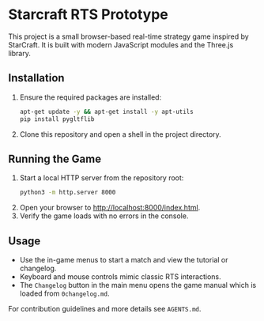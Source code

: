 # Starcraft RTS Prototype

This project is a small browser-based real-time strategy game inspired by StarCraft. It is built with modern JavaScript modules and the Three.js library.

## Installation
1. Ensure the required packages are installed:
   ```bash
   apt-get update -y && apt-get install -y apt-utils
   pip install pygltflib
   ```
2. Clone this repository and open a shell in the project directory.

## Running the Game
1. Start a local HTTP server from the repository root:
   ```bash
   python3 -m http.server 8000
   ```
2. Open your browser to [http://localhost:8000/index.html](http://localhost:8000/index.html).
3. Verify the game loads with no errors in the console.

## Usage
- Use the in-game menus to start a match and view the tutorial or changelog.
- Keyboard and mouse controls mimic classic RTS interactions.
- The `Changelog` button in the main menu opens the game manual which is loaded from `0changelog.md`.

For contribution guidelines and more details see `AGENTS.md`.
